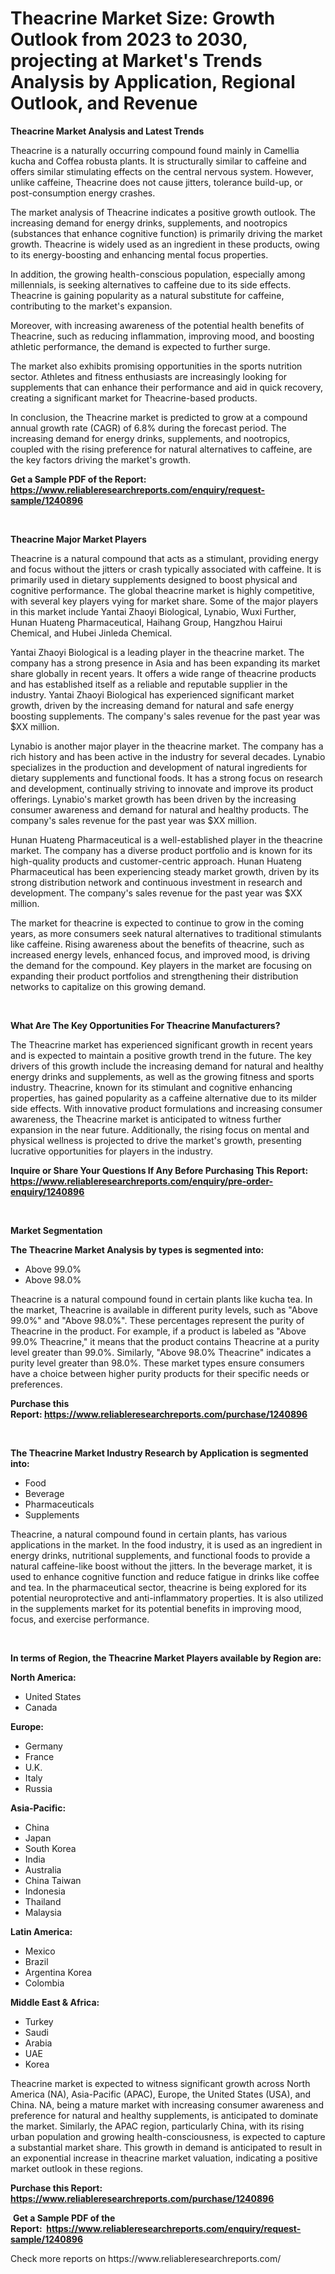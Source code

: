 <p><h1>Theacrine Market Size: Growth Outlook from 2023 to 2030, projecting at Market's Trends Analysis by Application, Regional Outlook, and Revenue</h1></p><p><strong>Theacrine Market Analysis and Latest Trends</strong></p>
<p><p>Theacrine is a naturally occurring compound found mainly in Camellia kucha and Coffea robusta plants. It is structurally similar to caffeine and offers similar stimulating effects on the central nervous system. However, unlike caffeine, Theacrine does not cause jitters, tolerance build-up, or post-consumption energy crashes.</p><p>The market analysis of Theacrine indicates a positive growth outlook. The increasing demand for energy drinks, supplements, and nootropics (substances that enhance cognitive function) is primarily driving the market growth. Theacrine is widely used as an ingredient in these products, owing to its energy-boosting and enhancing mental focus properties.</p><p>In addition, the growing health-conscious population, especially among millennials, is seeking alternatives to caffeine due to its side effects. Theacrine is gaining popularity as a natural substitute for caffeine, contributing to the market's expansion.</p><p>Moreover, with increasing awareness of the potential health benefits of Theacrine, such as reducing inflammation, improving mood, and boosting athletic performance, the demand is expected to further surge.</p><p>The market also exhibits promising opportunities in the sports nutrition sector. Athletes and fitness enthusiasts are increasingly looking for supplements that can enhance their performance and aid in quick recovery, creating a significant market for Theacrine-based products.</p><p>In conclusion, the Theacrine market is predicted to grow at a compound annual growth rate (CAGR) of 6.8% during the forecast period. The increasing demand for energy drinks, supplements, and nootropics, coupled with the rising preference for natural alternatives to caffeine, are the key factors driving the market's growth.</p></p>
<p><strong>Get a Sample PDF of the Report:&nbsp; <a href="https://www.reliableresearchreports.com/enquiry/request-sample/1240896">https://www.reliableresearchreports.com/enquiry/request-sample/1240896</a></strong></p>
<p>&nbsp;</p>
<p><strong>Theacrine Major Market Players</strong></p>
<p><p>Theacrine is a natural compound that acts as a stimulant, providing energy and focus without the jitters or crash typically associated with caffeine. It is primarily used in dietary supplements designed to boost physical and cognitive performance. The global theacrine market is highly competitive, with several key players vying for market share. Some of the major players in this market include Yantai Zhaoyi Biological, Lynabio, Wuxi Further, Hunan Huateng Pharmaceutical, Haihang Group, Hangzhou Hairui Chemical, and Hubei Jinleda Chemical.</p><p>Yantai Zhaoyi Biological is a leading player in the theacrine market. The company has a strong presence in Asia and has been expanding its market share globally in recent years. It offers a wide range of theacrine products and has established itself as a reliable and reputable supplier in the industry. Yantai Zhaoyi Biological has experienced significant market growth, driven by the increasing demand for natural and safe energy boosting supplements. The company's sales revenue for the past year was $XX million.</p><p>Lynabio is another major player in the theacrine market. The company has a rich history and has been active in the industry for several decades. Lynabio specializes in the production and development of natural ingredients for dietary supplements and functional foods. It has a strong focus on research and development, continually striving to innovate and improve its product offerings. Lynabio's market growth has been driven by the increasing consumer awareness and demand for natural and healthy products. The company's sales revenue for the past year was $XX million.</p><p>Hunan Huateng Pharmaceutical is a well-established player in the theacrine market. The company has a diverse product portfolio and is known for its high-quality products and customer-centric approach. Hunan Huateng Pharmaceutical has been experiencing steady market growth, driven by its strong distribution network and continuous investment in research and development. The company's sales revenue for the past year was $XX million.</p><p>The market for theacrine is expected to continue to grow in the coming years, as more consumers seek natural alternatives to traditional stimulants like caffeine. Rising awareness about the benefits of theacrine, such as increased energy levels, enhanced focus, and improved mood, is driving the demand for the compound. Key players in the market are focusing on expanding their product portfolios and strengthening their distribution networks to capitalize on this growing demand.</p></p>
<p>&nbsp;</p>
<p><strong>What Are The Key Opportunities For Theacrine Manufacturers?</strong></p>
<p><p>The Theacrine market has experienced significant growth in recent years and is expected to maintain a positive growth trend in the future. The key drivers of this growth include the increasing demand for natural and healthy energy drinks and supplements, as well as the growing fitness and sports industry. Theacrine, known for its stimulant and cognitive enhancing properties, has gained popularity as a caffeine alternative due to its milder side effects. With innovative product formulations and increasing consumer awareness, the Theacrine market is anticipated to witness further expansion in the near future. Additionally, the rising focus on mental and physical wellness is projected to drive the market's growth, presenting lucrative opportunities for players in the industry.</p></p>
<p><strong>Inquire or Share Your Questions If Any Before Purchasing This Report: <a href="https://www.reliableresearchreports.com/enquiry/pre-order-enquiry/1240896">https://www.reliableresearchreports.com/enquiry/pre-order-enquiry/1240896</a></strong></p>
<p>&nbsp;</p>
<p><strong>Market Segmentation</strong></p>
<p><strong>The Theacrine Market Analysis by types is segmented into:</strong></p>
<p><ul><li>Above 99.0%</li><li>Above 98.0%</li></ul></p>
<p><p>Theacrine is a natural compound found in certain plants like kucha tea. In the market, Theacrine is available in different purity levels, such as "Above 99.0%" and "Above 98.0%". These percentages represent the purity of Theacrine in the product. For example, if a product is labeled as "Above 99.0% Theacrine," it means that the product contains Theacrine at a purity level greater than 99.0%. Similarly, "Above 98.0% Theacrine" indicates a purity level greater than 98.0%. These market types ensure consumers have a choice between higher purity products for their specific needs or preferences.</p></p>
<p><strong>Purchase this Report:&nbsp;<a href="https://www.reliableresearchreports.com/purchase/1240896">https://www.reliableresearchreports.com/purchase/1240896</a></strong></p>
<p>&nbsp;</p>
<p><strong>The Theacrine Market Industry Research by Application is segmented into:</strong></p>
<p><ul><li>Food</li><li>Beverage</li><li>Pharmaceuticals</li><li>Supplements</li></ul></p>
<p><p>Theacrine, a natural compound found in certain plants, has various applications in the market. In the food industry, it is used as an ingredient in energy drinks, nutritional supplements, and functional foods to provide a natural caffeine-like boost without the jitters. In the beverage market, it is used to enhance cognitive function and reduce fatigue in drinks like coffee and tea. In the pharmaceutical sector, theacrine is being explored for its potential neuroprotective and anti-inflammatory properties. It is also utilized in the supplements market for its potential benefits in improving mood, focus, and exercise performance.</p></p>
<p>&nbsp;</p>
<p><strong>In terms of Region, the Theacrine Market Players available by Region are:</strong></p>
<p>
    <p> <strong> North America: </strong>
        <ul>
            <li>United States</li>
            <li>Canada</li>
        </ul>
        </p> 
    <p> <strong> Europe: </strong>
        <ul>
            <li>Germany</li>
            <li>France</li>
            <li>U.K.</li>
            <li>Italy</li>
            <li>Russia</li>
        </ul>
        </p> 
    <p> <strong> Asia-Pacific: </strong>
        <ul>
            <li>China</li>
            <li>Japan</li>
            <li>South Korea</li>
            <li>India</li>
            <li>Australia</li>
            <li>China Taiwan</li>
            <li>Indonesia</li>
            <li>Thailand</li>
            <li>Malaysia</li>
        </ul>
        </p> 
    <p> <strong> Latin America: </strong>
        <ul>
            <li>Mexico</li>
            <li>Brazil</li>
            <li>Argentina Korea</li>
            <li>Colombia</li>
        </ul>
        </p> 
    <p> <strong> Middle East & Africa: </strong>
        <ul>
            <li>Turkey</li>
            <li>Saudi</li>
            <li>Arabia</li>
            <li>UAE</li>
            <li>Korea</li>
        </ul>
    </p>
    </p>
<p><p>Theacrine market is expected to witness significant growth across North America (NA), Asia-Pacific (APAC), Europe, the United States (USA), and China. NA, being a mature market with increasing consumer awareness and preference for natural and healthy supplements, is anticipated to dominate the market. Similarly, the APAC region, particularly China, with its rising urban population and growing health-consciousness, is expected to capture a substantial market share. This growth in demand is anticipated to result in an exponential increase in theacrine market valuation, indicating a positive market outlook in these regions.</p></p>
<p><strong>Purchase this Report: <a href="https://www.reliableresearchreports.com/purchase/1240896">https://www.reliableresearchreports.com/purchase/1240896</a></strong></p>
<p>&nbsp;<strong>Get a Sample PDF of the Report:&nbsp;&nbsp;<a href="https://www.reliableresearchreports.com/enquiry/request-sample/1240896">https://www.reliableresearchreports.com/enquiry/request-sample/1240896</a></strong></p>
<p><strong></strong></p>
<p>Check more reports on https://www.reliableresearchreports.com/</p>